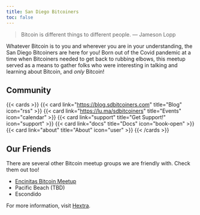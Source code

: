 ```yaml
---
title: San Diego Bitcoiners
toc: false
---
```


> Bitcoin is different things to different people.
> — Jameson Lopp

Whatever Bitcoin is to you and wherever you are in your understanding, the San Diego Bitcoiners are here for you! Born out of the Covid pandemic at a time when Bitcoiners needed to get back to rubbing elbows, this meetup served as a means to gather folks who were interesting in talking and learning about Bitcoin, and _only_ Bitcoin!

## Community

{{< cards >}}
  {{< card link="https://blog.sdbitcoiners.com" title="Blog" icon="rss" >}}
  {{< card link="https://lu.ma/sdbitcoiners" title="Events" icon="calendar" >}}
  {{< card link="support" title="Get Support!" icon="support" >}}
  {{< card link="docs" title="Docs" icon="book-open" >}}
  {{< card link="about" title="About" icon="user" >}}
{{< /cards >}}

## Our Friends

There are several other Bitcoin meetup groups we are friendly with. Check them out too!
* [Encinitas Bitcoin Meetup]([https://lu.ma/6xgvf8bd](https://lu.ma/calendar/cal-3zDGZ6vPHuIqgAO))
* Pacific Beach (TBD)
* Escondido

For more information, visit [Hextra](https://imfing.github.io/hextra).
